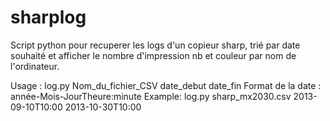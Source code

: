 sharplog
========

Script python pour recuperer les logs d'un copieur sharp, trié par date souhaité et afficher le nombre d'impression nb et couleur par nom de l'ordinateur.


Usage : log.py Nom_du_fichier_CSV   date_debut   date_fin
Format de la date : année-Mois-JourTheure:minute
Example: log.py sharp_mx2030.csv  2013-09-10T10:00 2013-10-30T10:00

